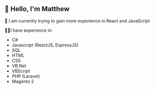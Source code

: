 
<h2>👋 Hello, I'm Matthew</h2>

🚀 I am currently trying to gain more experience in React and JavaScript 

👨‍💻I have experience in:

- C#
- Javascript (ReactJS, ExpressJS)
- SQL
- HTML
- CSS
- VB.Net
- VBScript
- PHP (Laravel)
- Magento 2


